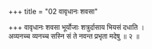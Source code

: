 +++
title = "02 वावृधानः शवसा"

+++
वावृधानः शवसा भूर्योजाः शत्रुर्दासाय भियसं दधाति ।  
अव्यनच्च व्यनच्च सस्नि सं ते नवन्त प्रभृता मदेषु ॥ २ ॥